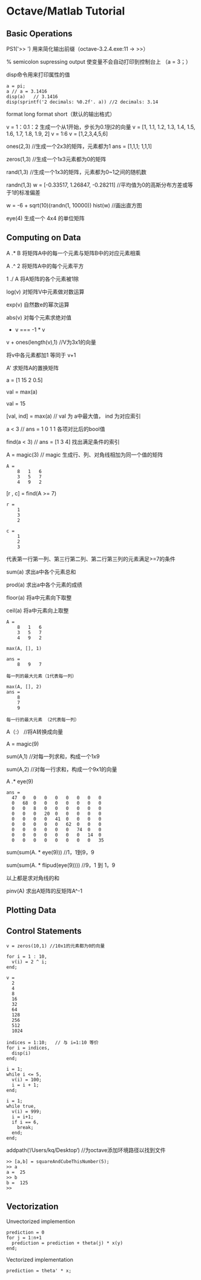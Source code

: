 # Octave/Matlab Tutorial

## Basic Operations

PS1('>> ') 用来简化输出前缀（octave-3.2.4.exe:11 -> >>）

% semicolon supressing output 使变量不会自动打印到控制台上
（a = 3；）

disp命令用来打印属性的值
```
a = pi;
a // a = 3.1416
disp(a)   // 3.1416
disp(sprintf('2 decimals: %0.2f'. a)) //2 decimals: 3.14
```

format long
format short（默认的输出格式）

v = 1：0.1：2
生成一个从1开始，步长为0.1到2的向量
v = [1, 1.1, 1.2, 1.3, 1.4, 1.5, 1.6, 1.7, 1.8, 1.9, 2]
v = 1:6
v = [1,2,3,4,5,6]

ones(2,3) //生成一个2x3的矩阵，元素都为1
ans = [1,1,1; 1,1,1]

zeros(1,3) //生成一个1x3元素都为0的矩阵

rand(1,3) //生成一个1x3的矩阵，元素都为0~1之间的随机数

randn(1,3)
w = [-0.33517, 1.26847, -0.28211] //平均值为0的高斯分布方差或等于1的标准偏差

w = -6 + sqrt(10)(randn(1, 10000))
hist(w) //画出直方图

eye(4) 生成一个 4x4 的单位矩阵

## Computing on Data
A .* B 将矩阵A中的每一个元素与矩阵B中的对应元素相乘

A .^ 2 将矩阵A中的每个元素平方

1 ./ A 将A矩阵的各个元素被1除

log(v) 对矩阵V中元素做对数运算

exp(v) 自然数e的幂次运算

abs(v) 对每个元素求绝对值

- v === -1 * v

v + ones(length(v),1) //V为3x1的向量

将v中各元素都加1 等同于 v+1

A' 求矩阵A的置换矩阵

a = [1 15 2 0.5]

val = max(a)

val = 15

[val, ind] = max(a) // val 为 a中最大值， ind 为对应索引

a < 3 // ans = 1 0 1 1  各项对比后的bool值

find(a < 3) // ans = [1 3 4] 找出满足条件的索引

A = magic(3) // magic 生成行、列、对角线相加为同一个值的矩阵

```
A =
    8   1   6
    3   5   7
    4   9   2
```

[r , c] = find(A >= 7)
```
r =
    1
    3
    2

c =
    1
    2
    3
```
代表第一行第一列、第三行第二列、第二行第三列的元素满足>=7的条件

sum(a) 求出a中各个元素总和

prod(a) 求出a中各个元素的成绩

floor(a) 将a中元素向下取整

ceil(a) 将a中元素向上取整

```
A =
    8   1   6
    3   5   7
    4   9   2

max(A, [], 1)

ans =
    8   9   7

每一列的最大元素（1代表每一列）

max(A, [], 2)
ans =
    8
    7
    9

每一行的最大元素 （2代表每一列）

```
A（:） //将A转换成向量

A = magic(9)

sum(A,1) //对每一列求和，构成一个1x9

sum(A,2) //对每一行求和，构成一个9x1的向量

A .* eye(9)
```
ans =
  47  0   0   0   0   0   0   0   0
  0   68  0   0   0   0   0   0   0
  0   0   8   0   0   0   0   0   0
  0   0   0   20  0   0   0   0   0
  0   0   0   0   41  0   0   0   0
  0   0   0   0   0   62  0   0   0
  0   0   0   0   0   0   74  0   0
  0   0   0   0   0   0   0   14  0
  0   0   0   0   0   0   0   0   35
```

sum(sum(A. * eye(9)))   //1，1到9，9

sum(sum(A. * flipud(eye(9))))  //9，1 到 1，9

以上都是求对角线的和

pinv(A) 求出A矩阵的反矩阵A^-1

## Plotting Data

## Control Statements
```
v = zeros(10,1) //10x1的元素都为0的向量

for i = 1 : 10,  
  v(i) = 2 ^ i;
end;

v =
  2
  4
  8
  16
  32
  64
  128
  256
  512
  1024

indices = 1:10;   // 与 i=1:10 等价
for i = indices,
  disp(i)
end;

i = 1;
while i <= 5,
  v(i) = 100;
  i = i + 1;
end;

i = 1;
while true,
  v(i) = 999;
  i = i+1;
  if i == 6,
    break;
  end;
end;

```

addpath(‘/Users/kq/Desktop‘) //为octave添加环境路径以找到文件

```
>> [a,b] = squareAndCubeThisNumber(5);
>> a
a =  25
>> b
b =  125
>>
```

## Vectorization 

Unvectorized implemention

```
prediction = 0
for j = 1:n+1
  prediction = prediction + theta(j) * x(y)
end;
```

Vectorized implementation
```
prediction = theta' * x;
```